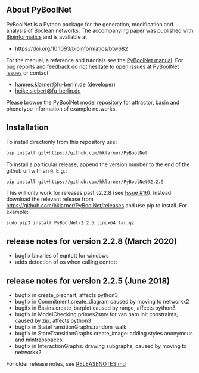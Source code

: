 

## About PyBoolNet
PyBoolNet is a Python package for the generation, modification and analysis of Boolean networks.
The accompanying paper was published with [Bioinformatics](https://academic.oup.com/bioinformatics) and is available at

 * https://doi.org/10.1093/bioinformatics/btw682

For the manual, a reference and tutorials see the [PyBoolNet manual](http://github.com/hklarner/PyBoolNet/releases).
For bug reports and feedback do not hesitate to open issues at [PyBoolNet issues](http://github.com/hklarner/PyBoolNet/issues) or contact

 * hannes.klarner@fu-berlin.de (developer)
 * heike.siebert@fu-berlin.de

 Please browse the PyBoolNet [model repository](https://github.com/hklarner/PyBoolNet/tree/master/PyBoolNet/Repository) for attractor, basin and phenotype information of example networks.


## Installation
To install directionly from this repository use:

```bash 
pip install git+https://github.com/hklarner/PyBoolNet
```
To install a particular release, append the version number to the end of the github url with an `@`. E.g.: 

```bash 
pip install git+https://github.com/hklarner/PyBoolNet@2.2.9
```
This will only work for releases past v2.2.8 (see [Issue #16](https://github.com/hklarner/PyBoolNet/issues/16)). Instead download the relevant release from https://github.com/hklarner/PyBoolNet/releases and use pip to install. For example:

```
sudo pip3 install PyBoolNet-2.2.5_linux64.tar.gz
```

## release notes for version 2.2.8 (March 2020)
- bugfix binaries of eqntott for windows
- adds detection of os when calling eqntott 

## release notes for version 2.2.5 (June 2018)
- bugfix in create_piechart, affects python3
- bugfix in Commitment.create_diagram caused by moving to networkx2
- bugifx in Basins.create_barplot caused by range, affects python3
- bugfix in ModelChecking.primes2smv for van ham init constraints, caused by zip, affects python3
- bugfix in StateTransitionGraphs.random_walk
- bugfix in StateTransitionGraphs.create_image: adding styles anonymous and mintrapspaces
- bugfix in InteractionGraphs: drawing subgraphs, caused by moving to networkx2


For older release notes, see [RELEASENOTES.md](https://github.com/hklarner/PyBoolNet/blob/master/RELEASENOTES.md)
